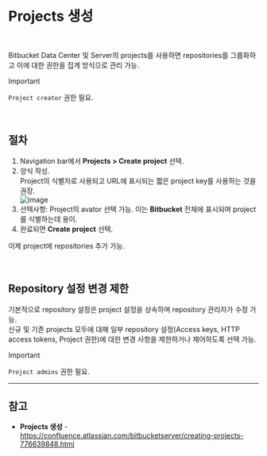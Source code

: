 # Projects 생성

<br>

Bitbucket Data Center 및 Server의 projects를 사용하면 repositories를 그룹화하고 이에 대한 권한을 집계 방식으로 관리 가능.

> [!IMPORTANT]  
> `Project creator` 권한 필요.

<br>

## 절차
1. Navigation bar에서 **Projects > Create project** 선택.
2. 양식 작성.  
  Project의 식별자로 사용되고 URL에 표시되는 짧은 project key를 사용하는 것을 권장.  
  ![image](https://confluence.atlassian.com/bitbucketserver/files/776639848/1206790931/1/1675730998996/createproject.png)
3. 선택사항: Project의 avator 선택 가능. 이는 **Bitbucket** 전체에 표시되며 project를 식별하는데 용이.
4. 완료되면 **Create project** 선택.

이제 project에 repositories 추가 가능.

<br>

## Repository 설정 변경 제한
기본적으로 repository 설정은 project 설정을 상속하며 repository 관리자가 수정 가능.  
신규 및 기존 projects 모두에 대해 일부 repository 설정(Access keys, HTTP access tokens, Project 권한)에 대한 변경 사항을 제한하거나 제어하도록 선택 가능.

> [!IMPORTANT]  
> `Project admins` 권한 필요.

<hr>

## 참고
- **Projects 생성** - https://confluence.atlassian.com/bitbucketserver/creating-projects-776639848.html
